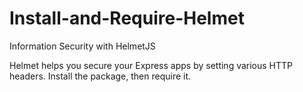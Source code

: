 # Install-and-Require-Helmet
Information Security with HelmetJS

Helmet helps you secure your Express apps by setting various HTTP headers. Install the package, then require it.

